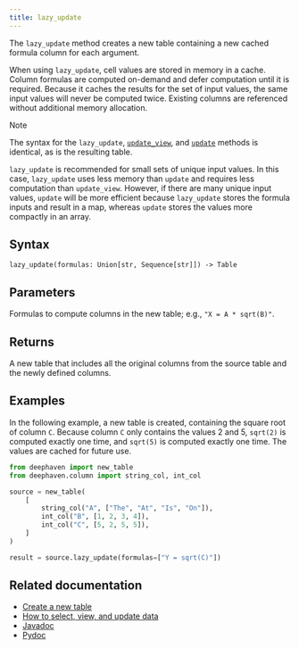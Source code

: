```yaml
---
title: lazy_update
---
```


The `lazy_update` method creates a new table containing a new cached formula column for each argument.

When using `lazy_update`, cell values are stored in memory in a cache. Column formulas are computed on-demand and defer computation until it is required. Because it caches the results for the set of input values, the same input values will never be computed twice. Existing columns are referenced without additional memory allocation.

> [!NOTE]
> The syntax for the `lazy_update`, [`update_view`](./update-view.md), and [`update`](./update.md) methods is identical, as is the resulting table.
>
> `lazy_update` is recommended for small sets of unique input values. In this case, `lazy_update` uses less memory than `update` and requires less computation than `update_view`. However, if there are many unique input values, `update` will be more efficient because `lazy_update` stores the formula inputs and result in a map, whereas `update` stores the values more compactly in an array.

## Syntax

```
lazy_update(formulas: Union[str, Sequence[str]]) -> Table
```

## Parameters

<ParamTable>
<Param name="formulas" type="Union[str, Sequence[str]]">

Formulas to compute columns in the new table; e.g., `"X = A * sqrt(B)"`.

</Param>
</ParamTable>

## Returns

A new table that includes all the original columns from the source table and the newly defined columns.

## Examples

In the following example, a new table is created, containing the square root of column `C`. Because column `C` only contains the values 2 and 5, `sqrt(2)` is computed exactly one time, and `sqrt(5)` is computed exactly one time. The values are cached for future use.

```python order=source,result
from deephaven import new_table
from deephaven.column import string_col, int_col

source = new_table(
    [
        string_col("A", ["The", "At", "Is", "On"]),
        int_col("B", [1, 2, 3, 4]),
        int_col("C", [5, 2, 5, 5]),
    ]
)

result = source.lazy_update(formulas=["Y = sqrt(C)"])
```

## Related documentation

- [Create a new table](../../../how-to-guides/new-and-empty-table.md#new_table)
- [How to select, view, and update data](../../../how-to-guides/use-select-view-update.md)
- [Javadoc](https://deephaven.io/core/javadoc/io/deephaven/api/TableOperations.html#dropColumns(java.lang.String...))
- [Pydoc](/core/pydoc/code/deephaven.table.html#deephaven.table.Table.lazy_update)
